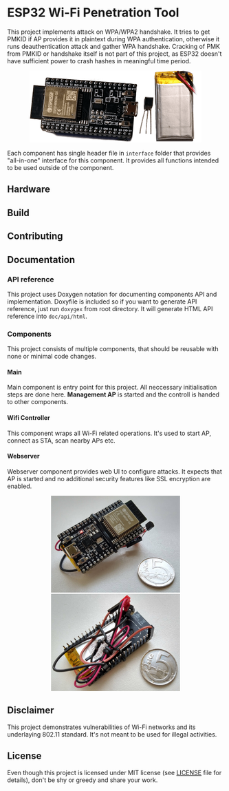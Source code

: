 # ESP32 Wi-Fi Penetration Tool

This project implements attack on WPA/WPA2 handshake. 
It tries to get PMKID if AP provides it in plaintext during WPA authentication, otherwise it runs deauthentication attack and gather WPA handshake. 
Cracking of PMK from PMKID or handshake itself is not part of this project, as ESP32 doesn't have sufficient power to crash hashes in meaningful time period.

<p align="center">
    <img src="doc/images/soucastky_8b.png" alt="Hw components" width="400">
</p>

Each component has single header file in `interface` folder that provides "all-in-one" interface for this component. It provides all functions intended to be used outside
of the component.

## Hardware 

## Build

## Contributing

## Documentation
### API reference
This project uses Doxygen notation for documenting components API and implementation. Doxyfile is included so if you want to generate API reference, just run `doxygex` from root directory. It will generate HTML API reference into `doc/api/html`.

### Components
This project consists of multiple components, that should be reusable with none or minimal code changes.

#### Main
Main component is entry point for this project. All neccessary initialisation steps are done here. **Management AP** is started and the controll is handed to other components.

#### Wifi Controller
This component wraps all Wi-Fi related operations. It's used to start AP, connect as STA, scan nearby APs etc. 

#### Webserver
Webserver component provides web UI to configure attacks. It expects that AP is started and no additional security features like SSL encryption are enabled.

<p align="center">
    <img src="doc/images/mini.jpg" alt="Hw components" width="300">
    <img src="doc/images/mini2.jpg" alt="Hw components" width="300">
</p>

## Disclaimer
This project demonstrates vulnerabilities of Wi-Fi networks and its underlaying 802.11 standard. It's not meant to be used for illegal activities.

## License
Even though this project is licensed under MIT license (see [LICENSE](LICENSE) file for details), don't be shy or greedy and share your work.